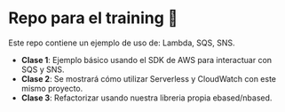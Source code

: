 # Repo para el training 📖
Este repo contiene un ejemplo de uso de: Lambda, SQS, SNS. <br />

- **Clase 1**: Ejemplo básico usando el SDK de AWS para interactuar con SQS y SNS.
- **Clase 2**: Se mostrará cómo utilizar Serverless y CloudWatch con este mismo proyecto.
- **Clase 3**: Refactorizar usando nuestra libreria propia ebased/nbased.
